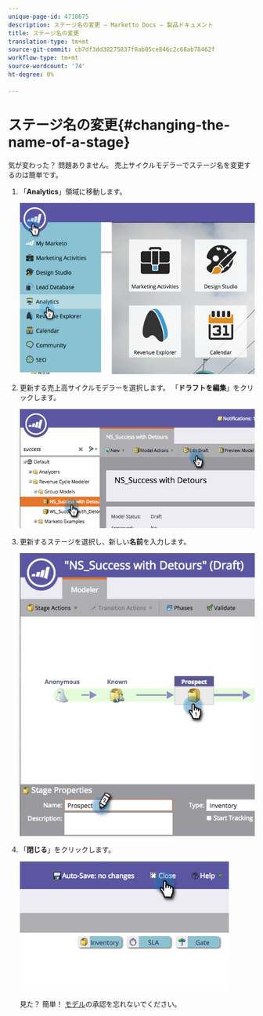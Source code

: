 ```yaml
---
unique-page-id: 4718675
description: ステージ名の変更 — Marketto Docs — 製品ドキュメント
title: ステージ名の変更
translation-type: tm+mt
source-git-commit: cb7df3dd38275837f8ab05ce846c2c68ab78462f
workflow-type: tm+mt
source-wordcount: '74'
ht-degree: 0%

---
```



# ステージ名の変更{#changing-the-name-of-a-stage}

気が変わった？ 問題ありません。 売上サイクルモデラーでステージ名を変更するのは簡単です。

1. 「**Analytics**」領域に移動します。

   ![](assets/image2015-4-27-23-3a18-3a34.png)

1. 更新する売上高サイクルモデラーを選択します。 「**ドラフトを編集**」をクリックします。

   ![](assets/image2015-4-27-17-3a36-3a33.png)

1. 更新するステージを選択し、新しい&#x200B;**名前**&#x200B;を入力します。

   ![](assets/image2015-4-27-17-3a40-3a46.png)

1. 「**閉じる**」をクリックします。

   ![](assets/image2015-4-27-17-3a41-3a51.png)

   見た？ 簡単！ [モデル](/help/marketo/product-docs/reporting/revenue-cycle-analytics/revenue-cycle-models/approve-unapprove-a-revenue-model.md)の承認を忘れないでください。
